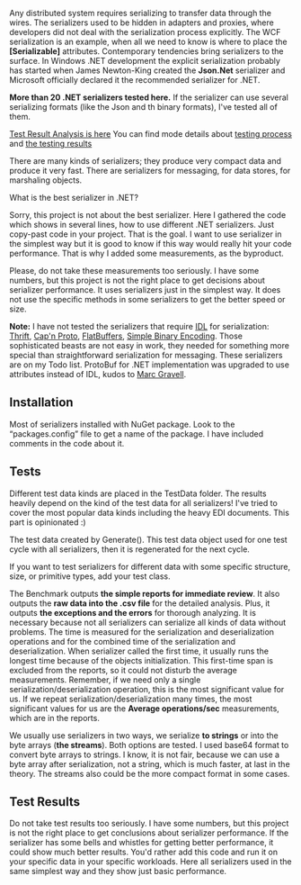 Any distributed system requires serializing to transfer data through the wires. The serializers used to be hidden in adapters and proxies, where developers did not deal with the serialization process explicitly. The WCF serialization is an example, when all we need to know is where to place the **[Serializable]** attributes. Contemporary tendencies bring serializers to the surface. In Windows .NET development the explicit serialization probably has started when James Newton-King created the **Json.Net** serializer and Microsoft officially declared it the recommended serializer for .NET.

**More than 20 .NET serializers tested here.** If the serializer can use several serializing formats (like the Json and th binary formats), I've tested all of them.

[Test Result Analysis is here]( https://github.com/leo-gan/GLD.SerializerBenchmark/blob/master/GLD.SerializerBenchmark/Analysis.ipynb) 
You can find mode details about [testing process]( https://github.com/leo-gan/GLD.SerializerBenchmark/blob/master/GLD.SerializerBenchmark/Docs/ResultExplanations.md) and [the testing results]( https://github.com/leo-gan/GLD.SerializerBenchmark/blob/master/GLD.SerializerBenchmark/Docs/TestResults.txt)

There are many kinds of serializers; they produce very compact data and produce it very fast. There are serializers for messaging, for data stores, for marshaling objects. 

What is the best serializer in .NET?

Sorry, this project is not about the best serializer. Here I gathered the code which shows in several lines, how to use different .NET serializers. Just copy-past code in your project. That is the goal. I want to use serializer in the simplest way but it is good to know if this way would really hit your code performance. That is why I added some measurements, as the byproduct.

Please, do not take these measurements too seriously. I have some numbers, but this project is not the right place to get decisions about serializer performance. It uses serializers just in the simplest way. It does not use the specific methods in some serializers to get the better speed or size.

**Note:** I have not tested the serializers that require [IDL](http://en.wikipedia.org/wiki/Interface_description_language) for serialization: [Thrift](https://thrift.apache.org/), [Cap'n Proto](https://github.com/mgravell/capnproto-net), [FlatBuffers](https://github.com/google/flatbuffers), [Simple Binary Encoding](https://github.com/real-logic/simple-binary-encoding). Those sophisticated beasts are not easy in work, they needed for something more special than straightforward serialization for messaging. These serializers are on my Todo list. ProtoBuf for .NET implementation was upgraded to use attributes instead of IDL, kudos to [Marc Gravell](http://blog.marcgravell.com/). 

## Installation ##
Most of serializers installed with NuGet package. Look to the “packages.config” file to get a name of the package. I have included comments in the code about it.

## Tests ##
Different test data kinds are placed in the TestData folder. The results heavily depend on the kind of the test data for all serializers! I've tried to cover the most popular data kinds including the heavy EDI documents. This part is opinionated :) 

The test data created by Generate(). This test data object used for one test cycle with all serializers, then it is regenerated for the next cycle.

If you want to test serializers for different data with some specific structure, size, or primitive types, add your test class.

The Benchmark outputs **the simple reports for immediate review**. It also outputs the **raw data into the .csv file** for the detailed analysis. Plus, it outputs **the exceptions and the errors** for thorough analyzing. It is necessary because not all serializers can serialize all kinds of data without problems.
The time is measured for the serialization and deserialization operations and for the combined time of the serialization and deserialization. When serializer called the first time, it usually runs the longest time because of the objects initialization. This first-time span is excluded from the reports, so it could not disturb the average measurements. Remember, if we need only a single serialization/deserialization operation, this is the most significant value for us. If we repeat serialization/deserialization many times, the most significant values for us are the **Average operations/sec** measurements, which are in the reports.

We usually use serializers in two ways, we serialize **to strings** or into the byte arrays (**the streams**). Both options are tested. I used base64 format to convert byte arrays to strings. I know, it is not fair, because we can use a byte array after serialization, not a string, which is much faster, at last in the theory. The streams also could be the more compact format in some cases.

## Test Results ##
Do not take test results too seriously. I have some numbers, but this project is not the right place to get conclusions about serializer performance. If the serializer has some bells and whistles for getting better performance, it could show much better results. You'd rather add this code and run it on your specific data in your specific workloads. Here all serializers used in the same simplest way and they show just basic performance.
